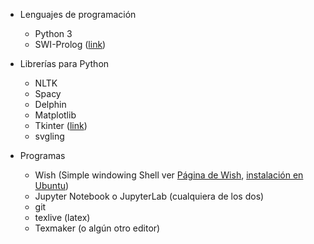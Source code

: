 - Lenguajes de programación
    - Python 3
    - SWI-Prolog ([link](https://www.swi-prolog.org/download/stable))

- Librerías para Python
    - NLTK
    - Spacy
    - Delphin
    - Matplotlib
    - Tkinter ([link](https://docs.python.org/es/3/library/tkinter.html))
    - svgling

- Programas
    - Wish (Simple windowing Shell ver [Página de Wish](https://www.tcl.tk/man/tcl8.7/UserCmd/wish.html), [instalación en Ubuntu](https://zoomadmin.com/HowToInstall/UbuntuPackage/wish))
    - Jupyter Notebook o JupyterLab (cualquiera de los dos)
    - git
    - texlive (latex)
    - Texmaker (o algún otro editor)
